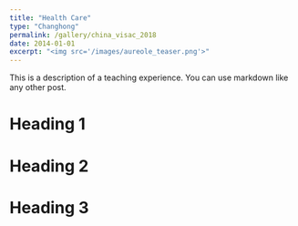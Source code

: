 ```yaml
---
title: "Health Care"
type: "Changhong"
permalink: /gallery/china_visac_2018
date: 2014-01-01
excerpt: "<img src='/images/aureole_teaser.png'>"
---
```


This is a description of a teaching experience. You can use markdown like any other post.

Heading 1
======

Heading 2
======

Heading 3
======